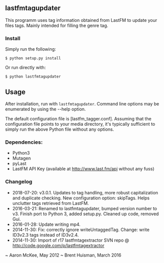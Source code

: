 ## lastfmtagupdater

This programm uses tag information obtained from LastFM to update your files tags. Mainly intended for filling the genre tag.

### Install

Simply run the following:

    $ python setup.py install

Or run directly with:

    $ python lastfmtagupdater

## Usage

After installation, run with `lastfmtagupdater`. Command line options may be enumerated by using the --help option.

The default configuration file is [lastfm_tagger.conf]. Assuming that the configuration file points to your media directory, it's typically sufficient to simply run the above Python file without any options. 

### Dependencies:

 * Python3
 * Mutagen
 * pyLast
 * LastFM API Key (available at http://www.last.fm/api without any fuss)

### Changelog

 * 2018-07-20: v3.0.1. Updates to tag handling, more robust capitalization and duplicate checking. New configuration option: skipTags. Helps unclutter tags retrieved from LastFM.
 * 2016-03-21: Renamed to lastfmtagupdater, bumped version number to v3. Finish port to Python 3, added setup.py. Cleaned up code, removed Gui.
 * 2016-01-28: Update writing mp4.
 * 2014-11-30: Fix: correctly ignore writeUntaggedTag. Change: write ID3v2.3 tags instead of ID3v2.4.
 * 2014-11-30: Import of r17 lastfmtagextractor SVN repo @ http://code.google.com/p/lastfmtagextractor

~ Aaron McKee, May 2012
~ Brent Huisman, March 2016